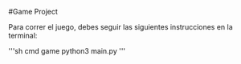 #Game Project 

Para correr el juego, debes seguir las siguientes instrucciones en la terminal: 


'''sh
cmd game 
python3 main.py
'''